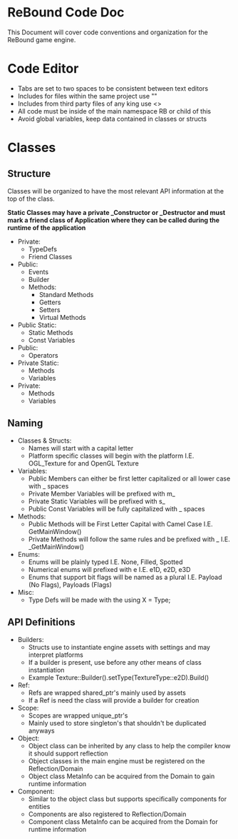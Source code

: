 # ReBound Code Doc
This Document will cover code conventions and organization for the ReBound game engine.
# Code Editor
- Tabs are set to two spaces to be consistent between text editors
- Includes for files within the same project use ""
- Includes from third party files of any king use <>
- All code must be inside of the main namespace RB or child of this
- Avoid global variables, keep data contained in classes or structs
# Classes
## Structure
Classes will be organized to have the most relevant API information at the top of the class.

**Static Classes may have a private _Constructor or _Destructor and must mark a friend class of Application where they can be called during the runtime of the application**

- Private:
	- TypeDefs
	- Friend Classes
- Public:
	- Events
	- Builder
	- Methods:
		- Standard Methods
		- Getters
		- Setters
		- Virtual Methods
- Public Static:
	- Static Methods
	- Const Variables
- Public:
	- Operators
- Private Static:
	- Methods
	- Variables
- Private:
	- Methods
	- Variables
## Naming
- Classes & Structs:
	- Names will start with a capital letter
	- Platform specific classes will begin with the platform I.E. OGL_Texture for and OpenGL Texture
- Variables:
	- Public Members can either be first letter capitalized or all lower case with _ spaces
	- Private Member Variables will be prefixed with m_
	- Private Static Variables will be prefixed with s_
	- Public Const Variables will be fully capitalized with _ spaces
- Methods:
	- Public Methods will be First Letter Capital with Camel Case I.E. GetMainWindow()
	- Private Methods will follow the same rules and be prefixed with _ I.E. _GetMainWindow()
- Enums:
	- Enums will be plainly typed I.E. None, Filled, Spotted
	- Numerical enums will prefixed with e I.E. e1D, e2D, e3D
	- Enums that support bit flags will be named as a plural I.E. Payload (No Flags), Payloads (Flags)
- Misc:
	- Type Defs will be made with the using X = Type;
## API Definitions
- Builders:
	- Structs use to instantiate engine assets with settings and may interpret platforms
	- If a builder is present, use before any other means of class instantiation
	- Example Texture::Builder().setType(TextureType::e2D).Build()
- Ref:
	- Refs are wrapped shared_ptr's mainly used by assets
	- If a Ref is need the class will provide a builder for creation
- Scope:
	- Scopes are wrapped unique_ptr's
	- Mainly used to store singleton's that shouldn't be duplicated anyways
- Object:
	- Object class can be inherited by any class to help the compiler know it should support reflection
	- Object classes in the main engine must be registered on the Reflection/Domain
	- Object class MetaInfo can be acquired from the Domain to gain runtime information
- Component:
	- Similar to the object class but supports specifically components for entities
	- Components are also registered to Reflection/Domain
	- Component class MetaInfo can be acquired from the Domain for runtime information